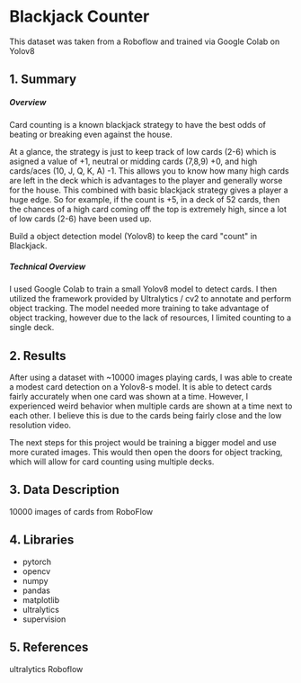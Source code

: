 # Blackjack Counter
This dataset was taken from a Roboflow and trained via Google Colab on Yolov8

## 1. Summary 

##### Overview
Card counting is a known blackjack strategy to have the best odds of beating or breaking even against the house.

At a glance, the strategy is just to keep track of low cards (2-6) which is asigned a value of +1, neutral or midding cards (7,8,9) +0, and high cards/aces (10, J, Q, K, A) -1. This allows you to know how many high cards are left in the deck which is advantages to the player and generally worse for the house. This combined with basic blackjack strategy gives a player a huge edge. So for example, if the count is +5, in a deck of 52 cards, then the chances of a high card coming off the top is extremely high, since a lot of low cards (2-6) have been used up. 

Build a object detection model (Yolov8) to keep the card "count" in Blackjack.

##### Technical Overview
I used Google Colab to train a small Yolov8 model to detect cards. I then utilized the framework provided by Ultralytics / cv2 to annotate and perform object tracking. 
The model needed more training to take advantage of object tracking, however due to the lack of resources, I limited counting to a single deck.

## 2. Results
After using a dataset with ~10000 images playing cards, I was able to create a modest card detection on a Yolov8-s model. It is able to detect cards fairly accurately when one card was shown at a time. However, I experienced weird behavior when multiple cards are shown at a time next to each other. I believe this is due to the cards being fairly close and the low resolution video. 

The next steps for this project would be training a bigger model and use more curated images. This would then open the doors for object tracking, which will allow for card counting using multiple decks.

## 3. Data Description
10000 images of cards from RoboFlow
  
## 4. Libraries
- pytorch
- opencv
- numpy
- pandas
- matplotlib
- ultralytics
- supervision


## 5. References
ultralytics
Roboflow


